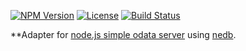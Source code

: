 [![NPM Version](http://img.shields.io/npm/v/simple-odata-server-nedb.svg?style=flat-square)](https://npmjs.com/package/simple-odata-server-nedb)
[![License](http://img.shields.io/npm/l/simple-odata-server-nedb.svg?style=flat-square)](http://opensource.org/licenses/MIT)
[![Build Status](https://travis-ci.org/pofider/node-simple-odata-server-nedb.png?branch=master)](https://travis-ci.org/pofider/node-simple-odata-server-nedb)    


**Adapter for [node.js simple odata server](https://github.com/pofider/node-simple-odata-server) using [nedb](https://github.com/louischatriot/nedb).
